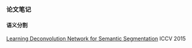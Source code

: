 ### 论文笔记
#### 语义分割
[Learning Deconvolution Network for Semantic Segmentation](https://github.com/ZHAOYANANGOGO/papers/blob/master/Semantic%20Segmentation/Learning%20Deconvolution%20Network%20for%20Semantic%20Segmentation) ICCV 2015
